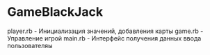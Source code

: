 # GameBlackJack
player.rb - Инициализация значений, добавления карты
game.rb - Управление игрой
main.rb - Интерфейс получения данных ввода пользователяы